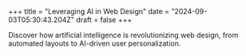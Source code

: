 +++
title = "Leveraging AI in Web Design"
date = "2024-09-03T05:30:43.204Z"
draft = false
+++

  Discover how artificial intelligence is revolutionizing web design, from automated layouts to AI-driven user personalization.
        